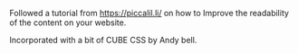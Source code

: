 Followed a tutorial from https://piccalil.li/ on how to Improve the readability of the content on your website.

Incorporated with a bit of CUBE CSS by Andy bell.